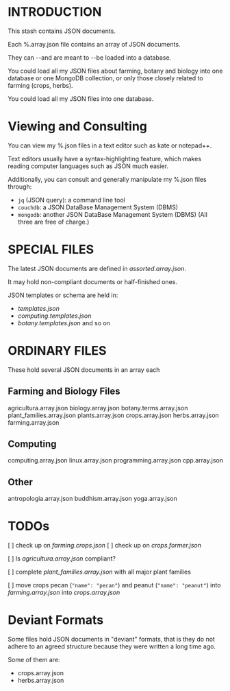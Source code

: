 # INTRODUCTION

This stash contains JSON documents.

Each %.array.json file contains an array of JSON documents.

They can --and are meant to --be loaded into a database.

You could load all my JSON files about farming, botany and biology into one database or one MongoDB collection,
or only those closely related to farming (crops, herbs).

You could load all my JSON files into one database.


# Viewing and Consulting

You can view my %.json files in a text editor such as kate or notepad++.

Text editors usually have a syntax-highlighting feature,
which makes reading computer languages such as JSON much easier.

Additionally, you can consult and generally manipulate my %.json files through:
- `jq` (JSON query): a command line tool
- `couchdb`: a       JSON DataBase Management System (DBMS)
- `mongodb`: another JSON DataBase Management System (DBMS)
(All three are free of charge.)


# SPECIAL FILES

The latest JSON documents are defined in *assorted.array.json*.

It may hold non-compliant documents or half-finished ones.

JSON templates or schema are held in:
- *templates.json*
- *computing.templates.json*
- *botany.templates.json*
and so on


# ORDINARY FILES

These hold several JSON documents in an array each

## Farming and Biology Files
agricultura.array.json
biology.array.json
botany.terms.array.json
plant_families.array.json
plants.array.json
crops.array.json
herbs.array.json
farming.array.json

## Computing
computing.array.json
linux.array.json
programming.array.json
cpp.array.json

## Other
antropologia.array.json
buddhism.array.json
yoga.array.json


# TODOs

[ ] check up on *farming.crops.json*
[ ] check up on *crops.former.json*

[ ] Is *agricultura.array.json* compliant?

[ ] complete *plant_families.array.json* with all major plant families

[ ] move crops pecan (`"name": "pecan"`) and peanut (`"name": "peanut"`) into *farming.array.json* into *crops.array.json*


# Deviant Formats

Some files hold JSON documents in "deviant" formats, that is they do not adhere to an agreed structure because they were written a long time ago.

Some of them are:
- crops.array.json
- herbs.array.json
